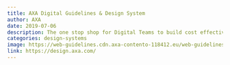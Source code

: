 ```yaml
---
title: AXA Digital Guidelines & Design System
author: AXA
date: 2019-07-06
description: The one stop shop for Digital Teams to build cost effective, brand compliant and loved digital assets. Make it your own and share best practices while creating meaningful interactions.
categories: design-systems
image: https://web-guidelines.cdn.axa-contento-118412.eu/web-guidelines/a89ea1064829ddad17668b997b0f6cf95f86b108_modulardesign1920x600.jpg
link: https://design.axa.com/
---
```

